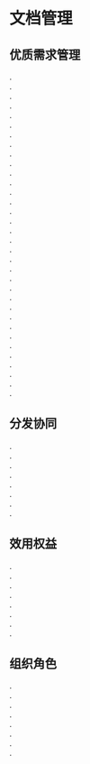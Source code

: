 # 文档管理

## 优质需求管理

.  
.  
.  
.  
.  
.  
.  
.  
.  
.  
.  
.  
.  
.  
.  
.  
.  
.  
.  
.  
.  
.  
.  
.  
.  
.  
.  
.  
.  
.  
.  
.  
.  
.  

## 分发协同

.  
.  
.  
.  
.  
.  
.  
.  

## 效用权益

.  
.  
.  
.  
.  
.  
.  
.  

## 组织角色

.  
.  
.  
.  
.  
.  
.  
.  
